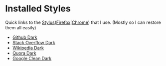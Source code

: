 # Installed Styles

Quick links to the [Stylus](https://github.com/openstyles/stylus)([Firefox]|[Chrome]) that I use. (Mostly so I can restore them all easily)

- [Github Dark](https://raw.githubusercontent.com/StylishThemes/GitHub-Dark/master/github-dark.user.css)
- [Stack Overflow Dark](https://raw.githubusercontent.com/StylishThemes/StackOverflow-Dark/master/stackoverflow-dark.user.css)
- [Wikipedia Dark](https://raw.githubusercontent.com/StylishThemes/Wikipedia-Dark/master/wikipedia-dark.user.css)
- [Quora Dark](https://raw.githubusercontent.com/StylishThemes/Quora-Dark/master/quora-dark.user.css)
- [Google Clean Dark](http://userstyles.org/styles/144028)

[Firefox]: https://addons.mozilla.org/en-US/firefox/addon/styl-us/
[Chrome]: https://chrome.google.com/webstore/detail/stylus/clngdbkpkpeebahjckkjfobafhncgmne?hl=en
